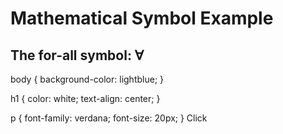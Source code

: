 <!DOCTYPE html>
<html>
<body>

<h1>Mathematical Symbol Example</h1>

<h2>The for-all symbol: &forall;</h2>

</body>
</html>
body {
  background-color: lightblue;
}

h1 {
  color: white;
  text-align: center;
}

p {
  font-family: verdana;
  font-size: 20px;
}
Click
